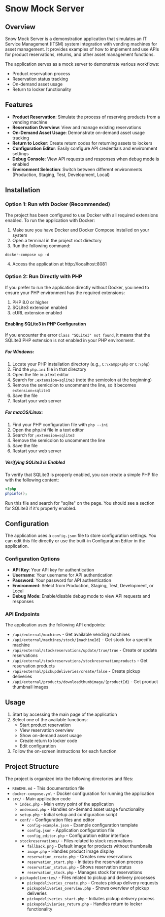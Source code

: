 # Snow Mock Server

## Overview

Snow Mock Server is a demonstration application that simulates an IT Service Management (ITSM) system integration with vending machines for asset management. It provides examples of how to implement and use APIs for product reservations, returns, and other asset management functions.

The application serves as a mock server to demonstrate various workflows:
- Product reservation process
- Reservation status tracking
- On-demand asset usage
- Return to locker functionality

## Features

- **Product Reservation**: Simulate the process of reserving products from a vending machine
- **Reservation Overview**: View and manage existing reservations
- **On-Demand Asset Usage**: Demonstrate on-demand asset usage tracking
- **Return to Locker**: Create return codes for returning assets to lockers
- **Configuration Editor**: Easily configure API credentials and environment settings
- **Debug Console**: View API requests and responses when debug mode is enabled
- **Environment Selection**: Switch between different environments (Production, Staging, Test, Development, Local)

## Installation

### Option 1: Run with Docker (Recommended)

The project has been configured to use Docker with all required extensions enabled. To run the application with Docker:

1. Make sure you have Docker and Docker Compose installed on your system
2. Open a terminal in the project root directory
3. Run the following command:

```
docker-compose up -d
```

4. Access the application at http://localhost:8081

### Option 2: Run Directly with PHP

If you prefer to run the application directly without Docker, you need to ensure your PHP environment has the required extensions:

1. PHP 8.0 or higher
2. SQLite3 extension enabled
3. cURL extension enabled

#### Enabling SQLite3 in PHP Configuration

If you encounter the error `Class "SQLite3" not found`, it means that the SQLite3 PHP extension is not enabled in your PHP environment.

##### For Windows:

1. Locate your PHP installation directory (e.g., `C:\xampp\php` or `C:\php`)
2. Find the `php.ini` file in that directory
3. Open the file in a text editor
4. Search for `;extension=sqlite3` (note the semicolon at the beginning)
5. Remove the semicolon to uncomment the line, so it becomes `extension=sqlite3`
6. Save the file
7. Restart your web server

##### For macOS/Linux:

1. Find your PHP configuration file with `php --ini`
2. Open the php.ini file in a text editor
3. Search for `;extension=sqlite3`
4. Remove the semicolon to uncomment the line
5. Save the file
6. Restart your web server

##### Verifying SQLite3 is Enabled

To verify that SQLite3 is properly enabled, you can create a simple PHP file with the following content:

```php
<?php
phpinfo();
```

Run this file and search for "sqlite" on the page. You should see a section for SQLite3 if it's properly enabled.

## Configuration

The application uses a `config.json` file to store configuration settings. You can edit this file directly or use the built-in Configuration Editor in the application.

### Configuration Options

- **API Key**: Your API key for authentication
- **Username**: Your username for API authentication
- **Password**: Your password for API authentication
- **Environment**: Select from Production, Staging, Test, Development, or Local
- **Debug Mode**: Enable/disable debug mode to view API requests and responses

### API Endpoints

The application uses the following API endpoints:

- `/api/external/machines` - Get available vending machines
- `/api/external/machines/stock/{machineId}` - Get stock for a specific machine
- `/api/external/stockreservations/update/true/true` - Create or update reservations
- `/api/external/stockreservations/stockreservationproducts` - Get reservation products
- `/api/external/pickupdeliveries/create/false` - Create pickup deliveries
- `/api/external/products/downloadthumbimage/{productId}` - Get product thumbnail images

## Usage

1. Start by accessing the main page of the application
2. Select one of the available functions:
   - Start product reservation
   - View reservation overview
   - Show on-demand asset usage
   - Create return to locker code
   - Edit configuration
3. Follow the on-screen instructions for each function

## Project Structure

The project is organized into the following directories and files:

- `README.md` - This documentation file
- `docker-compose.yml` - Docker configuration for running the application
- `src/` - Main application code
  - `index.php` - Main entry point of the application
  - `ondemand.php` - Handles on-demand asset usage functionality
  - `setup.php` - Initial setup and configuration script
  - `conf/` - Configuration files and editor
    - `config-example.json` - Example configuration template
    - `config.json` - Application configuration file
    - `config_editor.php` - Configuration editor interface
  - `stockreservations/` - Files related to stock reservations
    - `fallback.png` - Default image for products without thumbnails
    - `image.php` - Handles product image display
    - `reservation_create.php` - Creates new reservations
    - `reservation_start.php` - Initiates the reservation process
    - `reservation_status.php` - Shows reservation status
    - `reservation_stock.php` - Manages stock for reservations
  - `pickupdeliveries/` - Files related to pickup and delivery processes
    - `pickupdeliveries_create.php` - Creates pickup delivery requests
    - `pickupdeliveries_overview.php` - Shows overview of pickup deliveries
    - `pickupdeliveries_start.php` - Initiates pickup delivery process
    - `pickupdelivieries_return.php` - Handles return to locker functionality
